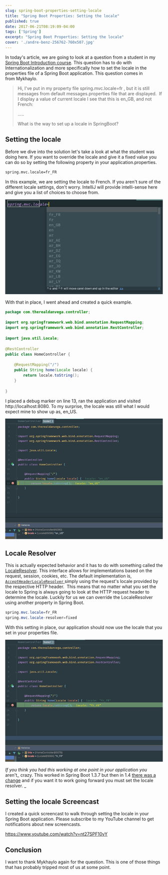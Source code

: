 ```yaml
---
slug: spring-boot-properties-setting-locale
title: "Spring Boot Properties: Setting the locale"
published: true
date: 2017-06-21T08:19:09-04:00
tags: ['Spring']
excerpt: "Spring Boot Properties: Setting the locale"
cover: './andre-benz-256762-760x507.jpg'
---
```


In today's article, we are going to look at a question from a student in my [Spring Boot Introduction course](https://www.danvega.dev/spring-boot). This question has to do with Internationalization and more specifically how to set the locale in the properties file of a Spring Boot application. This question comes in from Mykhaylo. 

> Hi, I've put in my property file spring.mvc.locale=fr , but it is still messages from default messages.properties file that are displayed.  If I display a value of current locale I see that this is en\_GB, and not French:  <p th:text="${#locale}">.....</p> What is the way to set up a locale in SpringBoot?

## Setting the locale

Before we dive into the solution let's take a look at what the student was doing here. If you want to override the locale and give it a fixed value you can do so by setting the following property in your application.properties. 

```bash
spring.mvc.locale=fr_FR
```

In this example, we are setting the locale to French. If you aren't sure of the different locale settings, don't worry. IntelliJ will provide intelli-sense here and give you a list of choices to choose from. 

![Spring Boot Locale](./2017-06-21_07-58-13.png)

With that in place, I went ahead and created a quick example. 

```java
package com.therealdanvega.controller;

import org.springframework.web.bind.annotation.RequestMapping;
import org.springframework.web.bind.annotation.RestController;

import java.util.Locale;

@RestController
public class HomeController {

    @RequestMapping("/")
    public String home(Locale locale) {
        return locale.toString();
    }

}
```

I placed a debug marker on line 13, ran the application and visited http://localhost:8080. To my surprise, the locale was still what I would expect mine to show up as, en\_US.  

![Spring Boot Locale](./2017-06-21_08-04-10.png)

## Locale Resolver

This is actually expected behavior and it has to do with something called the [LocaleResolver](http://docs.spring.io/spring/docs/current/javadoc-api/org/springframework/web/servlet/LocaleResolver.html). This interface allows for implementations based on the request, session, cookies, etc. The default implementation is,[ `AcceptHeaderLocaleResolver` ](http://docs.spring.io/spring/docs/current/javadoc-api/org/springframework/web/servlet/i18n/AcceptHeaderLocaleResolver.html "class in org.springframework.web.servlet.i18n") simply using the request's locale provided by the respective HTTP header.  This means that no matter what you set the locale to Spring is always going to look at the HTTP request header to determine the locale. Luckily for us we can override the LocaleResolver using another property in Spring Boot. 

```java
spring.mvc.locale=fr_FR
spring.mvc.locale-resolver=fixed
```

With this setting in place, our application should now use the locale that you set in your properties file.  

![Spring Boot Locale](./2017-06-21_08-12-21.png)

_If you think you had this working at one point in your application you_ aren't_ crazy. This worked in Spring Boot 1.3.7 but then in 1.4 [there was a change](https://github.com/spring-projects/spring-boot/commit/d54474b81cd7e1ae08d1e7200da725df2fd23e13) and if you want it to work going forward you must set the locale resolver. _

## Setting the locale Screencast

I created a quick screencast to walk through setting the locale in your Spring Boot application. Please subscribe to my YouTube channel to get notifications about new screencasts.  

https://www.youtube.com/watch?v=nt27SPF10vY

## Conclusion

I want to thank Mykhaylo again for the question. This is one of those things that has probably tripped most of us at some point.